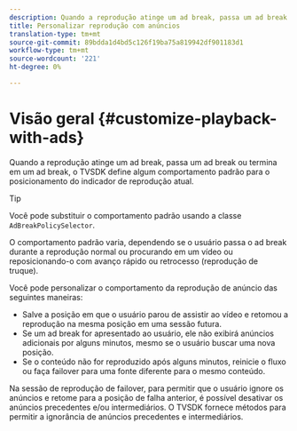```yaml
---
description: Quando a reprodução atinge um ad break, passa um ad break ou termina em um ad break, o TVSDK define algum comportamento padrão para o posicionamento do indicador de reprodução atual.
title: Personalizar reprodução com anúncios
translation-type: tm+mt
source-git-commit: 89bdda1d4bd5c126f19ba75a819942df901183d1
workflow-type: tm+mt
source-wordcount: '221'
ht-degree: 0%

---
```



# Visão geral {#customize-playback-with-ads}

Quando a reprodução atinge um ad break, passa um ad break ou termina em um ad break, o TVSDK define algum comportamento padrão para o posicionamento do indicador de reprodução atual.

>[!TIP]
>
>Você pode substituir o comportamento padrão usando a classe `AdBreakPolicySelector`.

O comportamento padrão varia, dependendo se o usuário passa o ad break durante a reprodução normal ou procurando em um vídeo ou reposicionando-o com avanço rápido ou retrocesso (reprodução de truque).

Você pode personalizar o comportamento da reprodução de anúncio das seguintes maneiras:

* Salve a posição em que o usuário parou de assistir ao vídeo e retomou a reprodução na mesma posição em uma sessão futura.
* Se um ad break for apresentado ao usuário, ele não exibirá anúncios adicionais por alguns minutos, mesmo se o usuário buscar uma nova posição.
* Se o conteúdo não for reproduzido após alguns minutos, reinicie o fluxo ou faça failover para uma fonte diferente para o mesmo conteúdo.

Na sessão de reprodução de failover, para permitir que o usuário ignore os anúncios e retome para a posição de falha anterior, é possível desativar os anúncios precedentes e/ou intermediários. O TVSDK fornece métodos para permitir a ignorância de anúncios precedentes e intermediários.